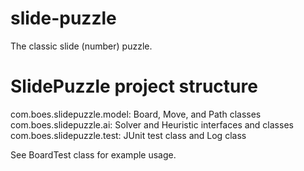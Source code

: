 slide-puzzle
============

The classic slide (number) puzzle.

SlidePuzzle project structure
=============================

com.boes.slidepuzzle.model: Board, Move, and Path classes
com.boes.slidepuzzle.ai: Solver and Heuristic interfaces and classes
com.boes.slidepuzzle.test: JUnit test class and Log class

See BoardTest class for example usage.



